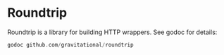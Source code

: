 # Roundtrip

Roundtrip is a library for building HTTP wrappers. See godoc for details:

```go
godoc github.com/gravitational/roundtrip
```
